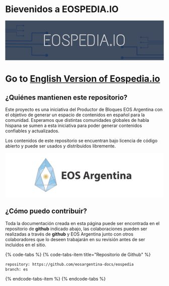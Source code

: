 # Bievenidos a EOSPEDIA.IO

![](.gitbook/assets/eospedia.io-1%20%281%29.png)



# Go to [English Version of Eospedia.io](v/en/)



## ¿Quiénes mantienen este repositorio?

Este proyecto es una iniciativa del Productor de Bloques EOS Argentina con el objetivo de generar un espacio de contenidos en español para la comunidad.  Esperamos que distintas comunidades  globales de habla hispana se sumen a esta iniciativa para poder generar contenidos confiables y actualizados.

Los contenidos de este repositorio se encuentran bajo licencia de código abierto y puede ser usados y distribuidos libremente.

![](.gitbook/assets/image%20%2810%29.png)

## ¿Cómo puedo contribuir?

Toda la documentación creada en esta página puede ser encontrada en el repositorio de **github** indicado abajo, las colaboraciones pueden ser realizadas a través de **github** y EOS Argentina junto con otros colaboradores que lo deseen trabajarán en su revisión antes de ser incluidos en el sitio.

{% code-tabs %}
{% code-tabs-item title="Repositorio de Github" %}
```text
repository: https://github.com/eosargentina-docs/eospedia
branch: es
```
{% endcode-tabs-item %}
{% endcode-tabs %}



